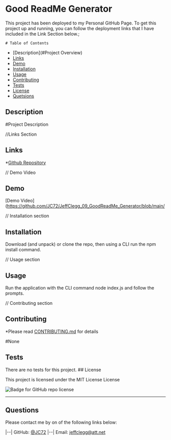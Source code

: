 # Good ReadMe Generator
  
  This project has been deployed to my Personal GitHub Page. To get this project up and running, you can follow the deployment links that I have included in the Link Section below.;
  
   
    # Table of Contents
  * [Description](#Project Overview)
  * [Links](#Links)
  * [Demo](#Demo)
  * [Installation](#installation)
  * [Usage](#usage)
  * [Contributing](#contributing)
  * [Tests](#tests)
  * [License](#license)
  * [Quetsions](#questions)

  
  
  ## Description
  
  #Project Description

  

  //Links Section

  ## Links
  
  *[Github Repository](https://github.com/JC72/JeffClegg_09_GoodReadMe_Generator)
  

  // Demo Video

  ## Demo

  [Demo Video](https://github.com/JC72/JeffClegg_09_GoodReadMe_Generator/blob/main/


  // Installation section
   
  
  ## Installation
  
  Download (and unpack) or clone the repo, then using a CLI run the npm install command.
  

  // Usage section
   
  
  ## Usage 
    
  Run the application with the CLI command node index.js and follow the prompts.
  
  
  
  // Contributing section

  
  
  ## Contributing
  
  *Please read [CONTRIBUTING.md](https://github.com/JC72/JeffClegg_09_GoodReadMe_Generator/blob/main/CONTRIBUTING.md) for details
  
  #None

  ## Tests
  There are no tests for this project. ## License
  
  This project is licensed under the MIT License License

  ![Badge for GitHub repo license](https://img.shields.io/github/license/JC72/JeffClegg_09_GoodReadMe_Generator?style=flat&logo=appveyor)


  
  ---
  
  ## Questions
  
    
  Please contact me by on of the following links below:

 |--|
  GitHub: [@JC72](https://github.com/JC72)
  |--|
  Email: jeffclegg@att.net
  
